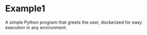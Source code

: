 # Example1
A simple Python program that greets the user, dockerized for easy execution in any environment.
